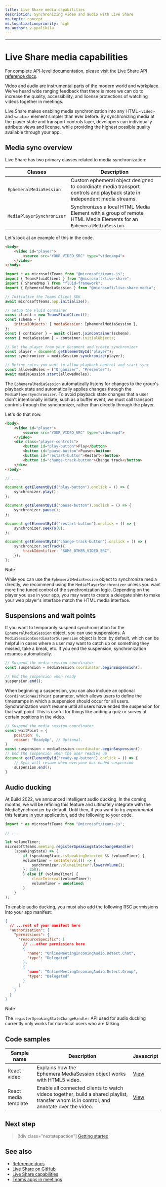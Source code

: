 ```yaml
---
title: Live Share media capabilities
description: Synchronizing video and audio with Live Share
ms.topic: concept
ms.localizationpriority: high
ms.author: v-ypalikila
---
```

---

# Live Share media capabilities

For complete API-level documentation, please visit the Live Share [API reference docs](https://www.github.com/microsoft/live-share-sdk).

Video and audio are instrumental parts of the modern world and workplace. We've heard wide ranging feedback that there is more we can do to increase the quality, accessibility, and license protections of watching videos together in meetings.

Live Share makes enabling media synchronization into any HTML `<video>` and `<audio>` element simpler than ever before. By synchronizing media at the player state and transport controls layer, developers can individually attribute views and license, while providing the highest possible quality available through your app.

## Media sync overview

Live Share has two primary classes related to media synchronization:

| Classes                 | Description                                  |
| ----------------------- | -------------------------------------------- |
| `EphemeralMediaSession`   | Custom ephemeral object designed to coordinate media transport controls and playback state in independent media streams. |
| `MediaPlayerSynchronizer` | Synchronizes a local HTML Media Element with a group of remote HTML Media Elements for an `EphemeralMediaSession`. |

Let's look at an example of this in the code.

```html
<body>
    <video id="player">
        <source src="YOUR_VIDEO_SRC" type="video/mp4">
    </video>
</body>
```

```javascript
import * as microsoftTeams from "@microsoft/teams-js";
import { TeamsFluidClient } from "@microsoft/live-share";
import { SharedMap } from "fluid-framework";
import { EphemeralMediaSession } from "@microsoft/live-share-media";

// Initialize the Teams Client SDK
await microsoftTeams.app.initialize();

// Setup the Fluid container
const client = new TeamsFluidClient();
const schema = {
    initialObjects: { mediaSession: EphemeralMediaSession },
};
const { container } = await client.joinContainer(schema);
const { mediaSession } = container.initialObjects;

// Get the player from your document and create synchronizer
const player = document.getElementById("player");
const synchronizer = mediaSession.synchronize(player);

// Define roles you want to allow playback control and start sync
const allowedRoles = ["Organizer", "Presenter"];
await mediaSession.start(allowedRoles);
```

The `EphemeralMediaSession` automatically listens for changes to the group's playback state and automatically applies changes through the `MediaPlayerSynchronizer`. To avoid playback state changes that a user didn't intentionally initiate, such as a buffer event, we must call transport controls through the synchronizer, rather than directly through the player.

Let's do that now.

```html
<body>
    <video id="player">
        <source src="YOUR_VIDEO_SRC" type="video/mp4">
    </video>
    <div class="player-controls">
        <button id="play-button">Play</button>
        <button id="pause-button">Pause</button>
        <button id="restart-button">Restart</button>
        <button id="change-track-button">Change track</button>
    </div>
</body>
```

```javascript
// ...

document.getElementById("play-button").onclick = () => {
    synchronizer.play();
};

document.getElementById("pause-button").onclick = () => {
    synchronizer.pause();
};

document.getElementById("restart-button").onclick = () => {
    synchronizer.seekTo(0);
};

document.getElementById("change-track-button").onclick = () => {
    synchronizer.setTrack({
        trackIdentifier: "SOME_OTHER_VIDEO_SRC",
    });
};
```

> [!Note]
> While you can use the `EphemeralMediaSession` object to synchronize media directly, we recommend using the `MediaPlayerSynchronizer` unless you want more fine tuned control of the synchronization logic. Depending on the player you use in your app, you may want to create a delegate shim to make your web player's interface match the HTML media interface.

## Suspensions and wait points

If you want to temporarily suspend synchronization for the `EphemeralMediaSession` object, you can use suspensions. A `MediaSessionCoordinatorSuspension` object is local by default, which can be helpful in cases where a user may want to catch up on something they missed, take a break, etc. If you end the suspension, synchronization resumes automatically.

```javascript
// Suspend the media session coordinator
const suspension = mediaSession.coordinator.beginSuspension();

// End the suspension when ready
suspension.end();
```

When beginning a suspension, you can also include an optional `CoordinationWaitPoint` parameter, which allows users to define the timestamps in which a suspension should occur for all users. Synchronization won't resume until all users have ended the suspension for that wait point. This is useful for things like adding a quiz or survey at certain positions in the video.

```javascript
// Suspend the media session coordinator
const waitPoint = {
    position: 0,
    reason: "ReadyUp", // Optional.
}
const suspension = mediaSession.coordinator.beginSuspension();
// End the suspension when the user readies up
document.getElementById("ready-up-button").onclick = () => {
    // Sync will resume when everyone has ended suspension
    suspension.end();
}
```

## Audio ducking

At Build 2022, we announced intelligent audio ducking. In the coming months, we will be refining this feature and ultimately integrate with the MediaSynchronizer by default. Until then, if you want to try *experimental* this feature in your application, add the following to your code.

```javascript
import * as microsoftTeams from "@microsoft/teams-js";

// ...

let volumeTimer;
microsoftTeams.meeting.registerSpeakingStateChangeHandler(
    (speakingState) => {
        if (speakingState.isSpeakingDetected && !volumeTimer) {
        volumeTimer = setInterval(() => {
            synchronizer.volumeLimiter?.lowerVolume();
        }, 250);
        } else if (volumeTimer) {
            clearInterval(volumeTimer);
            volumeTimer = undefined;
        }
    }
);
```

To enable audio ducking, you must also add the following RSC permissions into your app manifest:

```json
{
  // ...rest of your manifest here
  "authorization": {​
    "permissions": {​
      "resourceSpecific": [
        // ...other permissions here​
        {​
          "name": "OnlineMeetingIncomingAudio.Detect.Chat",​
          "type": "Delegated“​
        },
        {​
          "name": “OnlineMeetingIncomingAudio.Detect.Group",​
          "type": "Delegated“​
        }​
      ]​
    }​
  }​
}
```

> [!Note]
> The `registerSpeakingStateChangeHandler` API used for audio ducking currently only works for non-local users who are talking.

## Code samples

|Sample name|Description|Javascript|
|---------|----------|-----|
|React video| Explains how the EphemeralMediaSession object works with HTML5 video.|[View](https://github.com/microsoft/live-share-sdk/tree/main/samples/02.react-video)|
|React media template| Enable all connected clients to watch videos together, build a shared playlist, transfer whom is in control, and annotate over the video.|[View](https://github.com/microsoft/live-share-sdk/tree/main/samples/21.react-media-template)|

## Next step

> [!div class="nextstepaction"]
> [Getting started](teams-live-share-getting-started.md)

## See also

* [Reference docs](https://www.github.com/microsoft/live-share-sdk)
* [Live Share on GitHub](https://www.github.com/microsoft/live-share-sdk)
* [Live Share capabilities](teams-apps-in-meetings.md)
* [Teams apps in meetings](teams-apps-in-meetings.md)
